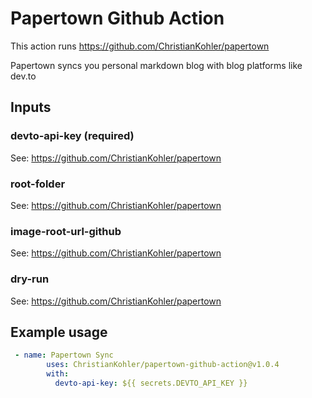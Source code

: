 # Papertown Github Action

This action runs https://github.com/ChristianKohler/papertown

Papertown syncs you personal markdown blog with blog platforms like dev.to

## Inputs

### devto-api-key (required)

See: https://github.com/ChristianKohler/papertown

### root-folder

See: https://github.com/ChristianKohler/papertown

### image-root-url-github

See: https://github.com/ChristianKohler/papertown

### dry-run

See: https://github.com/ChristianKohler/papertown

## Example usage

```yaml
 - name: Papertown Sync
        uses: ChristianKohler/papertown-github-action@v1.0.4
        with:
          devto-api-key: ${{ secrets.DEVTO_API_KEY }}
```
